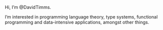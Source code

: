 Hi, I’m @DavidTimms.

I’m interested in programming language theory, type systems, functional programming and data-intensive applications, amongst other things.
